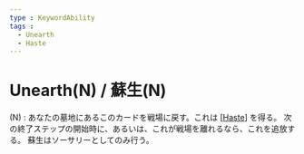 ```yaml
---
type : KeywordAbility
tags : 
  - Unearth
  - Haste
---
```

# Unearth(N) / 蘇生(N)

(N) : あなたの墓地にあるこのカードを戦場に戻す。これは [[Haste]] を得る。
次の終了ステップの開始時に、あるいは、これが戦場を離れるなら、これを追放する。
蘇生はソーサリーとしてのみ行う。




[//begin]: # "Autogenerated link references for markdown compatibility"
[Haste]: Haste.md "Haste / 速攻"
[//end]: # "Autogenerated link references"